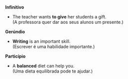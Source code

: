 **Infinitivo** 

- The teacher wants **to give** her students a gift.   
    (A professora quer dar aos seus alunos um presente.) 
    

**Gerúndio** 

- **Writing** is an important skill.   
    (Escrever é uma habilidade importante.) 
    

**Particípio** 

- A **balanced** diet can help you.   
    (Uma dieta equilibrada pode te ajudar.)